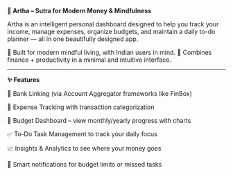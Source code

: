 **🧠 Artha – Sutra for Modern Money & Mindfulness**

Artha is an intelligent personal dashboard designed to help you track your income, manage expenses, organize budgets, and maintain a daily to-do planner — all in one beautifully designed app.

🔗 Built for modern mindful living, with Indian users in mind.
🌿 Combines finance + productivity in a minimal and intuitive interface.

----------------------------------------------------------------------------------------------------------------------------------------------------------------------------------------------------------------------

**✨ Features**

🔗 Bank Linking (via Account Aggregator frameworks like FinBox)

💸 Expense Tracking with transaction categorization

🧮 Budget Dashboard – view monthly/yearly progress with charts

✅ To-Do Task Management to track your daily focus

📈 Insights & Analytics to see where your money goes

🔔 Smart notifications for budget limits or missed tasks



